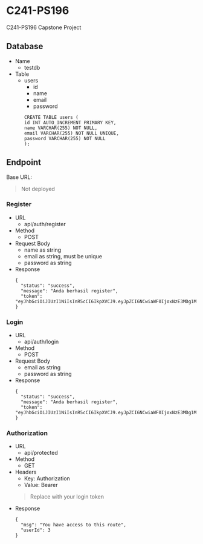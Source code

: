 # C241-PS196
C241-PS196 Capstone Project

## Database
- Name
  - testdb
- Table
  - users
    - id
    - name
    - email
    - password
    ```
    CREATE TABLE users (
    id INT AUTO_INCREMENT PRIMARY KEY,
    name VARCHAR(255) NOT NULL,
    email VARCHAR(255) NOT NULL UNIQUE,
    password VARCHAR(255) NOT NULL
    );
    ```

## Endpoint
Base URL:
> Not deployed

### Register
- URL
  - api/auth/register
- Method
  - POST
- Request Body
  - name as string
  - email as string, must be unique
  - password as string
- Response
  ```
  {
    "status": "success",
    "message": "Anda berhasil register",
    "token": "eyJhbGciOiJIUzI1NiIsInR5cCI6IkpXVCJ9.eyJpZCI6NCwiaWF0IjoxNzE3MDg1MTM2LCJleHAiOjE3MTcwODg3MzZ9.IaLYt65PgMOVxsGAz_tejVDSQRNeor4RmhAh6LsrIAw"
  }
  ```

### Login
- URL
  - api/auth/login
- Method
  - POST
- Request Body
  - email as string
  - password as string
- Response
  ```
  {
    "status": "success",
    "message": "Anda berhasil register",
    "token": "eyJhbGciOiJIUzI1NiIsInR5cCI6IkpXVCJ9.eyJpZCI6NCwiaWF0IjoxNzE3MDg1MTM2LCJleHAiOjE3MTcwODg3MzZ9.IaLYt65PgMOVxsGAz_tejVDSQRNeor4RmhAh6LsrIAw"
  }
  ```

### Authorization
- URL
  - api/protected
- Method
  - GET
- Headers
  - Key: Authorization
  - Value: Bearer <Token>
  > Replace <Token> with your login token
- Response
  ```
  {
    "msg": "You have access to this route",
    "userId": 3
  }
  ```
